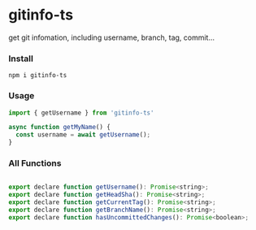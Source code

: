 # gitinfo-ts

get git infomation, including username, branch, tag, commit...

### Install

```
npm i gitinfo-ts
```

### Usage

```javascript
import { getUsername } from 'gitinfo-ts'

async function getMyName() {
  const username = await getUsername();
}

```

### All Functions

```javascript

export declare function getUsername(): Promise<string>;
export declare function getHeadSha(): Promise<string>;
export declare function getCurrentTag(): Promise<string>;
export declare function getBranchName(): Promise<string>;
export declare function hasUncommittedChanges(): Promise<boolean>;


```
